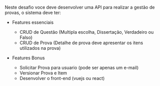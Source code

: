 Neste desafio voce deve desenvolver uma API para realizar a gestão de provas, o sistema deve ter:


- Features essenciais
  - CRUD de Questão (Multipla escolha, Dissertação, Verdadeiro ou Falso)
  - CRUD de Prova (Detalhe de prova deve apresentar os itens utilizados na prova)

- Features Bonus
  - Solicitar Prova para usuario (pode ser apenas um e-mail)
  - Versionar Prova e Item
  - Desenvolver o front-end (vuejs ou react)
